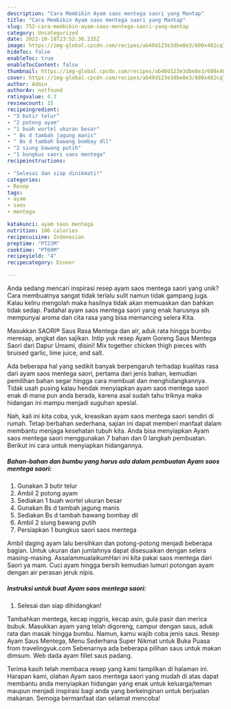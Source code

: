 ```yaml
---
description: "Cara Membikin Ayam saos mentega saori yang Mantap"
title: "Cara Membikin Ayam saos mentega saori yang Mantap"
slug: 752-cara-membikin-ayam-saos-mentega-saori-yang-mantap
category: Uncategorized
date: 2022-10-18T23:52:36.235Z
image: https://img-global.cpcdn.com/recipes/ab40d123e3dbe8e3/680x482cq70/ayam-saos-mentega-saori-foto-resep-utama.jpg
hideToc: false
enableToc: true
enableTocContent: false
thumbnail: https://img-global.cpcdn.com/recipes/ab40d123e3dbe8e3/680x482cq70/ayam-saos-mentega-saori-foto-resep-utama.jpg
cover: https://img-global.cpcdn.com/recipes/ab40d123e3dbe8e3/680x482cq70/ayam-saos-mentega-saori-foto-resep-utama.jpg
author: Admin
authorAv: notfound
ratingvalue: 4.3
reviewcount: 15
recipeingredient:
- "3 butir telur"
- "2 potong ayam"
- "1 buah wortel ukuran besar"
- " Bs d tambah jagung manis"
- " Bs d tambah bawang bombay dll"
- "2 siung bawang putih"
- "1 bungkus saori saos mentega"
recipeinstructions:

- "Selesai dan siap dinikmati!"
categories:
- Resep
tags:
- ayam
- saos
- mentega

katakunci: ayam saos mentega 
nutrition: 106 calories
recipecuisine: Indonesian
preptime: "PT23M"
cooktime: "PT60M"
recipeyield: "4"
recipecategory: Dinner

---
```





Anda sedang mencari inspirasi resep ayam saos mentega saori yang unik? Cara membuatnya sangat tidak terlalu sulit namun tidak gampang juga. Kalau keliru mengolah maka hasilnya tidak akan memuaskan dan bahkan tidak sedap. Padahal ayam saos mentega saori yang enak harusnya sih mempunyai aroma dan cita rasa yang bisa memancing selera Kita.





Masukkan SAORI® Saus Rasa Mentega dan air, aduk rata hingga bumbu meresap, angkat dan sajikan. Intip yuk resep Ayam Goreng Saus Mentega Saori dari Dapur Umami, disini! Mix together chicken thigh pieces with bruised garlic, lime juice, and salt.

Ada beberapa hal yang sedikit banyak berpengaruh terhadap kualitas rasa dari ayam saos mentega saori, pertama dari jenis bahan, kemudian pemilihan bahan segar hingga cara membuat dan menghidangkannya. Tidak usah pusing kalau hendak menyiapkan ayam saos mentega saori enak di mana pun anda berada, karena asal sudah tahu triknya maka hidangan ini mampu menjadi suguhan spesial.






Nah, kali ini kita coba, yuk, kreasikan ayam saos mentega saori sendiri di rumah. Tetap berbahan sederhana, sajian ini dapat memberi manfaat dalam membantu menjaga kesehatan tubuh kita. Anda bisa menyiapkan Ayam saos mentega saori menggunakan 7 bahan dan 0 langkah pembuatan. Berikut ini cara untuk menyiapkan hidangannya.

<!--inarticleads1-->

##### Bahan-bahan dan bumbu yang harus ada dalam pembuatan Ayam saos mentega saori:

1. Gunakan 3 butir telur
1. Ambil 2 potong ayam
1. Sediakan 1 buah wortel ukuran besar
1. Gunakan  Bs d tambah jagung manis
1. Sediakan  Bs d tambah bawang bombay dll
1. Ambil 2 siung bawang putih
1. Persiapkan 1 bungkus saori saos mentega


Ambil daging ayam lalu bersihkan dan potong-potong menjadi beberapa bagian. Untuk ukuran dan jumlahnya dapat disesuaikan dengan selera masing-masing. AssalammualaikumHari ini kita pakai saos mentega dari Saori ya mam. Cuci ayam hingga bersih kemudian lumuri potongan ayam dengan air perasan jeruk nipis. 

<!--inarticleads2-->

##### Instruksi untuk buat Ayam saos mentega saori:


1. Selesai dan siap dihidangkan!

Tambahkan mentega, kecap inggris, kecap asin, gula pasir dan merica bubuk. Masukkan ayam yang telah digoreng, campur dengan saus, aduk rata dan masak hingga bumbu. Namun, kamu wajib coba jenis saus. Resep Ayam Saus Mentega, Menu Sederhana Super Nikmat untuk Buka Puasa from travelingyuk.com Sebenarnya ada beberapa pilihan saus untuk makan dimsum. Web dada ayam fillet saus padang. 

Terima kasih telah membaca resep yang kami tampilkan di halaman ini. Harapan kami, olahan Ayam saos mentega saori yang mudah di atas dapat membantu anda menyiapkan hidangan yang enak untuk keluarga/teman maupun menjadi inspirasi bagi anda yang berkeinginan untuk berjualan makanan. Semoga bermanfaat dan selamat mencoba!
